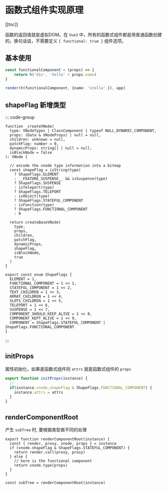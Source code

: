 # 函数式组件实现原理

[[toc]]

函数的返回值就是虚拟DOM。在 `Vue3` 中，所有的函数式组件都是用普通函数创建的。换句话说，不需要定义 `{ functional: true }` 组件选项。

## 基本使用
```ts
const functionalComponent = (props) => {
	return h('div', 'hello' + props.name)
}

render(h(functionalComponent, {name: 'stella' }), app)
```

## shapeFlag 新增类型

::: code-group
```ts{19-20} [createVNode]
function _createVNode(
  type: VNodeTypes | ClassComponent | typeof NULL_DYNAMIC_COMPONENT,
  props: (Data & VNodeProps) | null = null,
  children: unknown = null,
  patchFlag: number = 0,
  dynamicProps: string[] | null = null,
  isBlockNode = false
): VNode {

  // encode the vnode type information into a bitmap
  const shapeFlag = isString(type)
    ? ShapeFlags.ELEMENT
    : __FEATURE_SUSPENSE__ && isSuspense(type)
    ? ShapeFlags.SUSPENSE
    : isTeleport(type)
    ? ShapeFlags.TELEPORT
    : isObject(type)
    ? ShapeFlags.STATEFUL_COMPONENT
    : isFunction(type)
    ? ShapeFlags.FUNCTIONAL_COMPONENT
    : 0

  return createBaseVNode(
    type,
    props,
    children,
    patchFlag,
    dynamicProps,
    shapeFlag,
    isBlockNode,
    true
  )
}
```

```ts{3} [ShapeFlags]
export const enum ShapeFlags {
  ELEMENT = 1,
  FUNCTIONAL_COMPONENT = 1 << 1,
  STATEFUL_COMPONENT = 1 << 2,
  TEXT_CHILDREN = 1 << 3,
  ARRAY_CHILDREN = 1 << 4,
  SLOTS_CHILDREN = 1 << 5,
  TELEPORT = 1 << 6,
  SUSPENSE = 1 << 7,
  COMPONENT_SHOULD_KEEP_ALIVE = 1 << 8,
  COMPONENT_KEPT_ALIVE = 1 << 9,
  COMPONENT = ShapeFlags.STATEFUL_COMPONENT | ShapeFlags.FUNCTIONAL_COMPONENT
}
```
:::

## initProps

属性初始化，如果是函数式组件则 `attrs` 就是函数式组件的 `props`

```ts
export function initProps(instance) {
  // ...
  if(instance.vnode.shapeFlag & ShapeFlags.FUNCTIONAL_COMPONENT) {
    instance.attrs = attrs
  }
}
```

## renderComponentRoot

产生 `subTree` 时, 要根据类型做不同的处理

```ts{7}
export function renderComponentRoot(instance) {
  const { render, proxy, vnode, props } = instance
  if (vnode.shapeFlag & ShapeFlags.STATEFUL_COMPONENT) {
    return render.call(proxy, proxy)
  } else {
    // here is the functional component
    return vnode.type(props)
  }
}

const subTree = renderComponentRoot(instance)
```